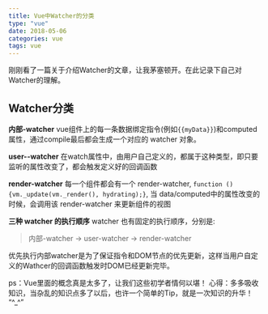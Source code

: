 ```yaml
---
title: Vue中Watcher的分类
type: "vue"
date: 2018-05-06
categories: vue
tags: vue
---
```


刚刚看了一篇关于介绍Watcher的文章，让我茅塞顿开。在此记录下自己对Watcher的理解。

Watcher分类
---------
**内部-watcher**
vue组件上的每一条数据绑定指令(例如`{{myData}}`)和computed属性，通过compile最后都会生成一个对应的 watcher 对象。

**user--watcher**
 在watch属性中，由用户自己定义的，都属于这种类型，即只要监听的属性改变了，都会触发定义好的回调函数


**render-watcher**
每一个组件都会有一个 render-watcher, `function () {vm._update(vm._render(), hydrating);}`, 当 data/computed中的属性改变的时候，会调用该 render-watcher 来更新组件的视图


**三种 watcher 的执行顺序**
watcher 也有固定的执行顺序，分别是:

> 内部-watcher -> user-watcher -> render-watcher

优先执行内部watcher是为了保证指令和DOM节点的优先更新，这样当用户自定义的Wathcer的回调函数触发时DOM已经更新完毕。

ps：Vue里面的概念真是太多了，让我们这些初学者情何以堪！
心得：多多吸收知识，当杂乱的知识点多了以后，也许一个简单的Tip，就是一次知识的升华！ “^_^”


